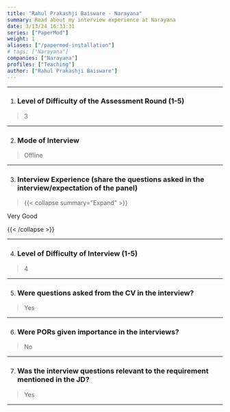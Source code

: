 ```yaml
---
title: "Rahul Prakashji Baisware - Narayana"
summary: Read about my interview experience at Narayana
date: 3/13/24 16:33:31
series: ["PaperMod"]
weight: 1
aliases: ["/papermod-installation"]
# tags: ["Narayana"]
companies: ["Narayana"]
profiles: ["Teaching"]
author: ["Rahul Prakashji Baisware"]
---
```

---
1. ### Level of Difficulty of the Assessment Round (1-5)

> 3

---

2. ### Mode of Interview

> Offline

---

3. ### Interview Experience (share the questions asked in the interview/expectation of the panel)

> {{< collapse summary="Expand" >}}

Very Good

{{< /collapse >}}

---

4. ### Level of Difficulty of Interview (1-5)

> 4

---

5. ### Were questions asked from the CV in the interview?

> Yes

---

6. ### Were PORs given importance in the interviews?

> No

---

7. ### Was the interview questions relevant to the requirement mentioned in the JD?

> Yes

---

